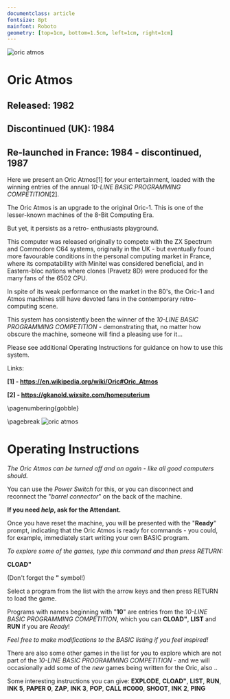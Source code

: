 ```yaml
---
documentclass: article
fontsize: 8pt
mainfont: Roboto
geometry: [top=1cm, bottom=1.5cm, left=1cm, right=1cm]
---
```

[atmos]: oric_atmos.svg "oric atmos"

![][atmos]

# Oric Atmos

## Released: 1982
## Discontinued (UK): 1984
## Re-launched in France: 1984 - discontinued, 1987

Here we present an Oric Atmos[1] for your entertainment, loaded with the winning entries of the annual *10-LINE BASIC PROGRAMMING COMPETITION*[2].

The Oric Atmos is an upgrade to the original Oric-1.  This is one of the lesser-known machines of the 8-Bit Computing Era.  

But yet, it persists as a retro- enthusiasts playground.

This computer was released originally to compete with the ZX Spectrum and Commodore C64 systems, originally in the UK - but eventually found more favourable conditions in the personal computing market in France, where its compatability with Minitel was considered beneficial, and in Eastern-bloc nations where clones (Pravetz 8D) were produced for the many fans of the 6502 CPU.

In spite of its weak performance on the market in the 80's, the Oric-1 and Atmos machines still have devoted fans in the contemporary retro-computing scene.  

This system has consistently been the winner of the *10-LINE BASIC PROGRAMMING COMPETITION* - demonstrating that, no matter how obscure the machine, someone will find a pleasing use for it...

Please see additional Operating Instructions for guidance on how to use this system.


Links:

**[1] - https://en.wikipedia.org/wiki/Oric#Oric_Atmos**

**[2] - https://gkanold.wixsite.com/homeputerium**


\pagenumbering{gobble}

\pagebreak
![][atmos]

# Operating Instructions

*The Oric Atmos can be turned off and on again - like all good computers should.*

You can use the _Power Switch_ for this, or you can disconnect and reconnect the "*barrel connector*" on the back of the machine.  

**If you need _help_, ask for the Attendant.**

Once you have reset the machine, you will be presented with the "**Ready**" prompt, indicating that the Oric Atmos is ready for commands - you could, for example, immediately start writing your own BASIC program.  

*To explore some of the games, type this command and then press RETURN:*

**CLOAD"**

(Don't forget the **"** symbol!)

Select a program from the list with the arrow keys and then press RETURN to load the game.  

Programs with names beginning with "**10**"  are entries from the *10-LINE BASIC PROGRAMMING COMPETITION*, which you can **CLOAD"**, **LIST** and **RUN** if you are *Ready*!  

*Feel free to make modifications to the BASIC listing if you feel inspired!*

There are also some other games in the list for you to explore which are not part of the *10-LINE BASIC PROGRAMMING COMPETITION* - and we will occasionally add some of the *new* games being written for the Oric, also .. 

Some interesting instructions you can give: **EXPLODE**, **CLOAD"**, **LIST**, **RUN**, **INK 5**, **PAPER 0**, **ZAP**, **INK 3**, **POP**, **CALL #C000**, **SHOOT**, **INK 2**, **PING**

